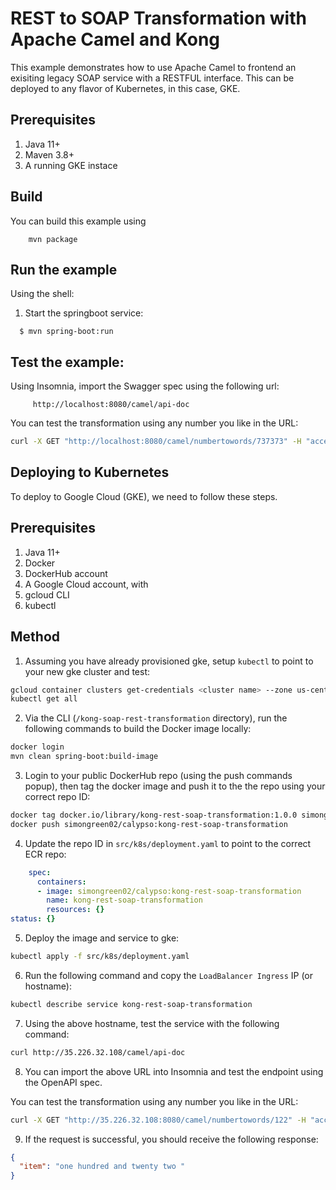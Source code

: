 REST to SOAP Transformation with Apache Camel and Kong
==========================================

This example demonstrates how to use Apache Camel to frontend an exisiting legacy SOAP service with a RESTFUL interface.  This can be deployed to any flavor of Kubernetes, in this case, GKE.

## Prerequisites

1. Java 11+
2. Maven 3.8+
3. A running GKE instace

## Build

You can build this example using

```
    mvn package
```

## Run the example

Using the shell:

 1. Start the springboot service:

```
  $ mvn spring-boot:run
```

## Test the example:

Using Insomnia, import the Swagger spec using the following url:

```
     http://localhost:8080/camel/api-doc
```

You can test the transformation using any number you like in the URL:

```bash
curl -X GET "http://localhost:8080/camel/numbertowords/737373" -H "accept: application/json"
```

     
## Deploying to Kubernetes

To deploy to Google Cloud (GKE), we need to follow these steps.

## Prerequisites

1. Java 11+
2. Docker
3. DockerHub account
4. A Google Cloud account, with
5. gcloud CLI
6. kubectl

## Method

1. Assuming you have already provisioned gke, setup `kubectl` to point to your new gke cluster and test:

```bash
gcloud container clusters get-credentials <cluster name> --zone us-central1-a --project <project name>
kubectl get all
```

2.  Via the CLI (`/kong-soap-rest-transformation` directory), run the following commands to build the Docker image locally:

```bash
docker login
mvn clean spring-boot:build-image
```

3. Login to your public DockerHub repo (using the push commands popup), then tag the docker image and push it to the the repo using your correct repo ID:

```bash
docker tag docker.io/library/kong-rest-soap-transformation:1.0.0 simongreen02/calypso:kong-rest-soap-transformation
docker push simongreen02/calypso:kong-rest-soap-transformation
```

4. Update the repo ID in `src/k8s/deployment.yaml` to point to the correct ECR repo:

```yaml
    spec:
      containers:
      - image: simongreen02/calypso:kong-rest-soap-transformation
        name: kong-rest-soap-transformation
        resources: {}
status: {}
```

5. Deploy the image and service to gke:

```bash
kubectl apply -f src/k8s/deployment.yaml 
```

6. Run the following command and copy the `LoadBalancer Ingress` IP (or hostname):

```bash
kubectl describe service kong-rest-soap-transformation
```

7.   Using the above hostname, test the service with the following command:

```bash
curl http://35.226.32.108/camel/api-doc
```

8.  You can import the above URL into Insomnia and test the endpoint using the OpenAPI spec.

You can test the transformation using any number you like in the URL:

```bash
curl -X GET "http://35.226.32.108:8080/camel/numbertowords/122" -H "accept: application/json"
```

9.  If the request is successful, you should receive the following response:

```json
{
  "item": "one hundred and twenty two "
}
```